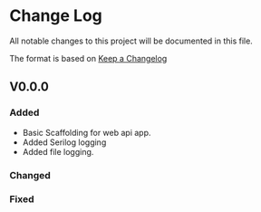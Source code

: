 # Change Log
All notable changes to this project will be documented in this file.
 
The format is based on [Keep a Changelog](http://keepachangelog.com/)

## V0.0.0
 
### Added
- Basic Scaffolding for web api app.
- Added Serilog logging
- Added file logging.
 
### Changed
 
### Fixed